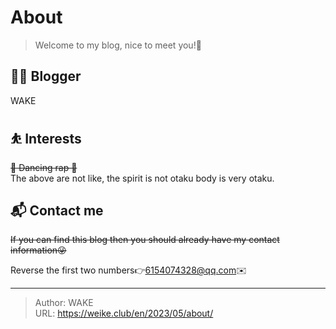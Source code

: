 # About


> Welcome to my blog, nice to meet you!🤝


<!--## 🏠 关于本站-->

## 👨‍💻 Blogger

WAKE

## ⛹ Interests

~~🎤 Dancing rap 🏀~~  
The above are not like, the spirit is not otaku body is very otaku.

## 📬 Contact me

~~If you can find this blog then you should already have my contact information😜~~

Reverse the first two numbers👉6154074328@qq.com✉️

---

> Author: WAKE  
> URL: https://weike.club/en/2023/05/about/  

